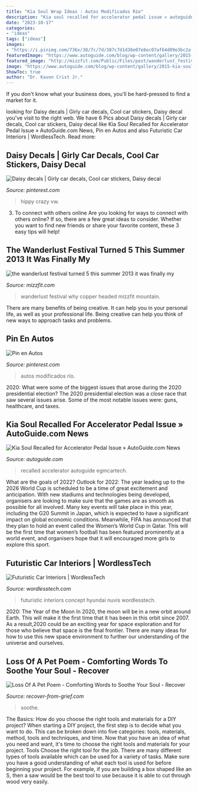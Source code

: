 ```yaml
---
title: "Kia Soul Wrap Ideas : Autos Modificados Río"
description: "Kia soul recalled for accelerator pedal issue » autoguide.com news"
date: "2023-10-17"
categories:
- "ideas"
tags: ["ideas"]
images:
- "https://i.pinimg.com/736x/38/7c/7d/387c7d1d38e07e8ec07af64d09e3bc2a.jpg"
featuredImage: "https://www.autoguide.com/blog/wp-content/gallery/2015-kia-soul/2015-kia-soul-04.jpg"
featured_image: "http://mizzfit.com/Public/Files/post/wanderlust_festival_colorado_copper_mountain_review_event_for_women_yogis_mizzfit_fitness_fashion_866d74767a.jpg"
image: "https://www.autoguide.com/blog/wp-content/gallery/2015-kia-soul/2015-kia-soul-04.jpg"
ShowToc: true
author: "Dr. Kavon Crist Jr."
---
```



If you don't know what your business does, you'll be hard-pressed to find a market for it.

	

		
looking for Daisy decals | Girly car decals, Cool car stickers, Daisy decal you've visit to the right web. We have 6 Pics about Daisy decals | Girly car decals, Cool car stickers, Daisy decal like Kia Soul Recalled for Accelerator Pedal Issue » AutoGuide.com News, Pin en Autos and also Futuristic Car Interiors | WordlessTech. Read more:
		
    
## Daisy Decals | Girly Car Decals, Cool Car Stickers, Daisy Decal

<img loading=lazy src="https://i.pinimg.com/736x/38/7c/7d/387c7d1d38e07e8ec07af64d09e3bc2a.jpg" onerror="this.onerror=null;this.src='https://tse1.mm.bing.net/th?id=OIP.m0v84QT3OGXpE0aKLhOe1QHaFi&amp;pid=15.1';" alt="Daisy decals | Girly car decals, Cool car stickers, Daisy decal">

_Source: pinterest.com_

>hippy crazy vw. 

	

3. To connect with others online
Are you looking for ways to connect with others online? If so, there are a few great ideas to consider. Whether you want to find new friends or share your favorite content, these 3 easy tips will help!

    
## The Wanderlust Festival Turned 5 This Summer 2013 It Was Finally My

<img loading=lazy src="http://mizzfit.com/Public/Files/post/wanderlust_festival_colorado_copper_mountain_review_event_for_women_yogis_mizzfit_fitness_fashion_866d74767a.jpg" onerror="this.onerror=null;this.src='https://tse1.mm.bing.net/th?id=OIP.8lUpIr9fj2sLvxQZUF8ZtQHaEx&amp;pid=15.1';" alt="the wanderlust festival turned 5 this summer 2013 it was finally my">

_Source: mizzfit.com_

>wanderlust festival why copper headed mizzfit mountain. 

	

There are many benefits of being creative. It can help you in your personal life, as well as your professional life. Being creative can help you think of new ways to approach tasks and problems.

    
## Pin En Autos

<img loading=lazy src="https://i.pinimg.com/736x/97/87/3b/97873bedf71a3e3cebb609a8c6986ab2.jpg" onerror="this.onerror=null;this.src='https://tse4.mm.bing.net/th?id=OIP._n81b0XwTzX35SrCm0LqrgHaGa&amp;pid=15.1';" alt="Pin en Autos">

_Source: pinterest.com_

>autos modificados río. 

	

2020: What were some of the biggest issues that arose during the 2020 presidential election?
The 2020 presidential election was a close race that saw several issues arise. Some of the most notable issues were: guns, healthcare, and taxes.

    
## Kia Soul Recalled For Accelerator Pedal Issue » AutoGuide.com News

<img loading=lazy src="https://www.autoguide.com/blog/wp-content/gallery/2015-kia-soul/2015-kia-soul-04.jpg" onerror="this.onerror=null;this.src='https://tse4.mm.bing.net/th?id=OIP.mQ8vfy8vBd3_o5UwMoR1nAHaFE&amp;pid=15.1';" alt="Kia Soul Recalled for Accelerator Pedal Issue » AutoGuide.com News">

_Source: autoguide.com_

>recalled accelerator autoguide egmcartech. 

	

What are the goals of 2022?
Outlook for 2022: The year leading up to the 2026 World Cup is scheduled to be a time of great excitement and anticipation. With new stadiums and technologies being developed, organisers are looking to make sure that the games are as smooth as possible for all involved. Many key events will take place in this year, including the G20 Summit in Japan, which is expected to have a significant impact on global economic conditions. Meanwhile, FIFA has announced that they plan to hold an event called the Women’s World Cup in Qatar. This will be the first time that women’s football has been featured prominently at a world event, and organisers hope that it will encouraged more girls to explore this sport.

    
## Futuristic Car Interiors | WordlessTech

<img loading=lazy src="https://wordlesstech.com/wp-content/uploads/2012/10/Futuristic-Car-Interiors-8.jpg" onerror="this.onerror=null;this.src='https://tse3.mm.bing.net/th?id=OIP.3_QSK9UpsluTygxSsni4hgHaEo&amp;pid=15.1';" alt="Futuristic Car Interiors | WordlessTech">

_Source: wordlesstech.com_

>futuristic interiors concept hyundai nuvis wordlesstech. 

	

2020: The Year of the Moon
In 2020, the moon will be in a new orbit around Earth. This will make it the first time that it has been in this orbit since 2007. As a result,2020 could be an exciting year for space exploration and for those who believe that space is the final frontier. There are many ideas for how to use this new space environment to further our understanding of the universe and ourselves.

    
## Loss Of A Pet Poem - Comforting Words To Soothe Your Soul - Recover

<img loading=lazy src="https://www.recover-from-grief.com/wp-content/uploads/2020/03/loss-of-a-pet-poem-683x1024.jpg" onerror="this.onerror=null;this.src='https://tse1.mm.bing.net/th?id=OIP.MxjeOdMBcICCyXGuiq7O4AHaLG&amp;pid=15.1';" alt="Loss Of A Pet Poem - Comforting Words to Soothe Your Soul - Recover">

_Source: recover-from-grief.com_

>soothe. 

	

The Basics: How do you choose the right tools and materials for a DIY project?
When starting a DIY project, the first step is to decide what you want to do. This can be broken down into five categories: tools, materials, method, tools and techniques, and time. Now that you have an idea of what you need and want, it's time to choose the right tools and materials for your project.
Tools
Choose the right tool for the job. There are many different types of tools available which can be used for a variety of tasks. Make sure you have a good understanding of what each tool is used for before beginning your project. For example, if you are building a box shaped like an S, then a saw would be the best tool to use because it is able to cut through wood very easily.

